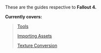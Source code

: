 These are the guides respective to **Fallout 4.**

**Currently covers:**

>[Tools](/fallout-4/tools.md)
>
>[Importing Assets](/fallout-4/importing-assets.md)
>
>[Texture Conversion](/fallout-4/texture-conversion.md)

